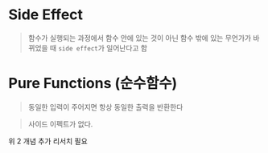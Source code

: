 # Side Effect

> 함수가 실행되는 과정에서 함수 안에 있는 것이 아닌 함수 밖에 있는 무언가가 바뀌었을 때 `side effect`가 일어난다고 함

# Pure Functions (순수함수)

> 동일한 입력이 주어지면 항상 동일한 출력을 반환한다

> 사이드 이펙트가 없다.


위 2 개념 추가 리서치 필요